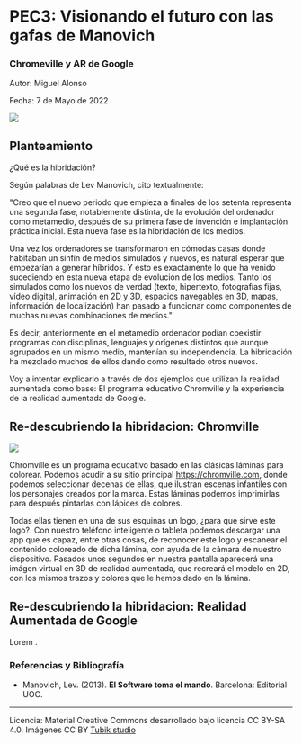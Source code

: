 # PEC3: Visionando el futuro con las gafas de Manovich 

### Chromeville y AR de Google 


Autor: Miguel Alonso


Fecha: 7 de Mayo de 2022

<img src="https://github.com/migalomel/PEC3_Manovich_Reloaded/blob/main/H%C3%ADbrido.png" /> 


## Planteamiento


¿Qué es la hibridación?

Según palabras de Lev Manovich, cito textualmente:

"Creo que el nuevo periodo que empieza a finales de los setenta representa una segunda fase, notablemente distinta, de la evolución del ordenador como metamedio, después de su primera fase de invención e implantación práctica inicial. Esta nueva fase es la hibridación de los medios.

Una vez los ordenadores se transformaron en cómodas casas donde habitaban un sinfín de medios simulados y nuevos, es natural esperar que empezarían a generar híbridos. Y esto es exactamente lo que ha venido sucediendo en esta nueva etapa de evolución de los medios. Tanto los simulados como los nuevos de verdad (texto, hipertexto, fotografías fijas, vídeo digital, animación en 2D y 3D, espacios navegables en 3D, mapas, información de localización) han pasado a funcionar como componentes de muchas nuevas combinaciones de medios."

Es decir, anteriormente en el metamedio ordenador podían coexistir programas con disciplinas, lenguajes y orígenes distintos que aunque agrupados en un mismo medio, mantenían su independencia. La hibridación ha mezclado muchos de ellos dando como resultado otros nuevos.

Voy a intentar explicarlo a través de dos ejemplos que utilizan la realidad aumentada como base: El programa educativo Chromville y la experiencia de la realidad aumentada de Google.


## Re-descubriendo la hibridacion: Chromville

<img src="https://github.com/migalomel/PEC3_Manovich_Reloaded/blob/main/H%C3%ADbrido.png" />

Chromville es un programa educativo basado en las clásicas láminas para colorear. Podemos acudir a su sitio principal https://chromville.com, donde podemos seleccionar decenas de ellas, que ilustran escenas infantiles con los personajes creados por la marca. Estas láminas podemos imprimirlas para después pintarlas con lápices de colores.

Todas ellas tienen en una de sus esquinas un logo, ¿para que sirve este logo?. Con nuestro teléfono inteligente o tableta podemos descargar una app que es capaz, entre otras cosas, de reconocer este logo y escanear el contenido coloreado de dicha lámina, con ayuda de la cámara de nuestro dispositivo. Pasados unos segundos en nuestra pantalla aparecerá una imágen virtual en 3D de realidad aumentada, que recreará el modelo en 2D, con los mismos trazos y colores que le hemos dado en la lámina.



## Re-descubriendo la hibridacion: Realidad Aumentada de Google

Lorem .


### Referencias y Bibliografía

* Manovich, Lev. (2013). **El Software toma el mando**. Barcelona: Editorial UOC. 


----

Licencia: Material Creative Commons desarrollado bajo licencia CC BY-SA 4.0. Imágenes CC BY [Tubik studio](https://blog.tubikstudio.com/how-to-create-original-flat-illustrations-designers-tips/) 
